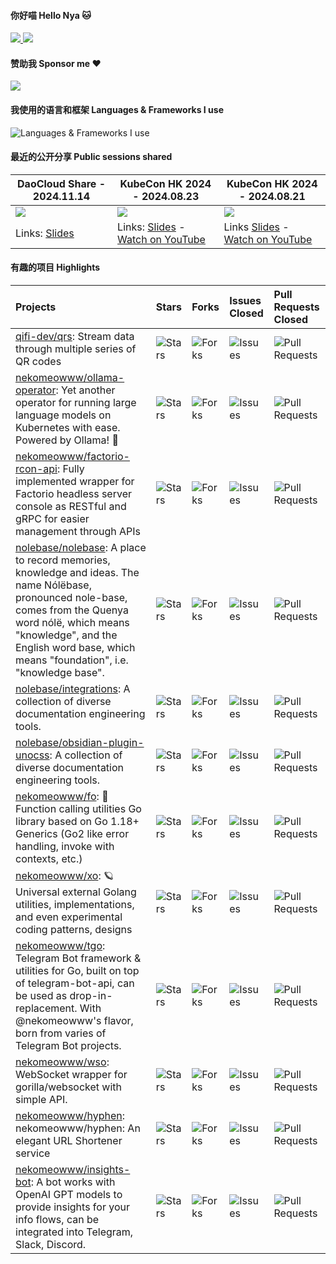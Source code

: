 #### 你好喵 Hello Nya 🐱

<a href="#stats" align="center">
  <picture>
    <source 
      srcset="https://github-readme-stats.vercel.app/api?username=nekomeowww&count_private=true&show_icons=true&include_all_commits=true&show_owner=true&theme=github_dark&hide_border=true&bg_color=00000000"
      media="(prefers-color-scheme: dark)"
    />
    <source
      srcset="https://github-readme-stats.vercel.app/api?username=nekomeowww&count_private=true&show_icons=true&include_all_commits=true&show_owner=true&theme=default&hide_border=true&bg_color=00000000"
      media="(prefers-color-scheme: light), (prefers-color-scheme: no-preference)"
    />
    <img src="https://github-readme-stats.vercel.app/api?username=nekomeowww&count_private=true&show_icons=true&include_all_commits=true&show_owner=true&theme=transparent" />
  </picture>
</a>

<a href="#stats" align="center">
  <picture>
    <source 
      srcset="https://github-readme-streak-stats.herokuapp.com?user=nekomeowww&theme=transparent&hide_border=true"
      media="(prefers-color-scheme: dark)"
    />
    <source
      srcset="https://github-readme-streak-stats.herokuapp.com?user=nekomeowww&theme=transparent&hide_border=true"
      media="(prefers-color-scheme: light), (prefers-color-scheme: no-preference)"
    />
    <img src="https://github-readme-streak-stats.herokuapp.com?user=nekomeowww&theme=transparent&hide_border=true" />
  </picture>
</a>

#### 赞助我 Sponsor me ❤️

[![](https://img.shields.io/badge/爱发电-赞助_Neko_Ayaka-blueviolet.svg?style=flat-square)](https://afdian.com/a/ayakaneko)

#### 我使用的语言和框架 Languages & Frameworks I use

![Languages & Frameworks I use](https://skillicons.dev/icons?i=go,ts,vue,vite,python,rust,md,pytorch,nuxtjs,tailwind,nestjs,prisma,graphql,rollupjs,js,lua,css,zig,wasm)


#### 最近的公开分享 Public sessions shared

| DaoCloud Share - 2024.11.14 | KubeCon HK 2024 - 2024.08.23 | KubeCon HK 2024 - 2024.08.21 |
| --- | --- | --- |
| ![](https://github.com/user-attachments/assets/e82484ce-58d1-4e9d-a0dd-2c9c616b0da5) | ![](https://i.ytimg.com/vi/XWjZQfSXKDg/hq720.jpg) | ![](https://i.ytimg.com/vi/SlRMvDUY7lI/hq720.jpg) |
| Links: [Slides](https://talks.ayaka.io/nekoayaka/2024-11-14-deep-dive-llm-era-of-post-training/) | Links: [Slides](https://talks.ayaka.io/nekoayaka/2024-08-23-kubecon-hk/) - [Watch on YouTube](https://www.youtube.com/watch?v=XWjZQfSXKDg) | Links [Slides](https://baizeai.github.io/talks/2024-08-21-kubecon-hk/) - [Watch on YouTube](https://www.youtube.com/watch?v=SlRMvDUY7lI) |

#### 有趣的项目 Highlights

|Projects|Stars|Forks|Issues Closed|Pull Requests Closed|
|:---|:---|:---|:---|:---|
|[qifi-dev/qrs](https://github.com/qifi-dev/qrs): Stream data through multiple series of QR codes |![Stars](https://img.shields.io/github/stars/qifi-dev/qrs?style=flat-square&labelColor=343b41)|![Forks](https://img.shields.io/github/forks/qifi-dev/qrs?style=flat-square&labelColor=343b41)|![Issues](https://img.shields.io/github/issues-closed/qifi-dev/qrs?style=flat-square&labelColor=343b41)|![Pull Requests](https://img.shields.io/github/issues-pr-closed/qifi-dev/qrs?style=flat-square&labelColor=343b41)|
|[nekomeowww/ollama-operator](https://github.com/nekomeowww/ollama-operator): Yet another operator for running large language models on Kubernetes with ease. Powered by Ollama! 🐫 |![Stars](https://img.shields.io/github/stars/nekomeowww/ollama-operator?style=flat-square&labelColor=343b41)|![Forks](https://img.shields.io/github/forks/nekomeowww/ollama-operator?style=flat-square&labelColor=343b41)|![Issues](https://img.shields.io/github/issues-closed/nekomeowww/ollama-operator?style=flat-square&labelColor=343b41)|![Pull Requests](https://img.shields.io/github/issues-pr-closed/nekomeowww/ollama-operator?style=flat-square&labelColor=343b41)|
|[nekomeowww/factorio-rcon-api](https://github.com/nekomeowww/factorio-rcon-api): Fully implemented wrapper for Factorio headless server console as RESTful and gRPC for easier management through APIs |![Stars](https://img.shields.io/github/stars/nekomeowww/factorio-rcon-api?style=flat-square&labelColor=343b41)|![Forks](https://img.shields.io/github/forks/nekomeowww/factorio-rcon-api?style=flat-square&labelColor=343b41)|![Issues](https://img.shields.io/github/issues-closed/nekomeowww/factorio-rcon-api?style=flat-square&labelColor=343b41)|![Pull Requests](https://img.shields.io/github/issues-pr-closed/nekomeowww/factorio-rcon-api?style=flat-square&labelColor=343b41)|
|[nolebase/nolebase](https://github.com/nolebase/nolebase): A place to record memories, knowledge and ideas. The name Nólëbase, pronounced nole-base, comes from the Quenya word nólë, which means "knowledge", and the English word base, which means "foundation", i.e. "knowledge base". |![Stars](https://img.shields.io/github/stars/nolebase/nolebase?style=flat-square&labelColor=343b41)|![Forks](https://img.shields.io/github/forks/nolebase/nolebase?style=flat-square&labelColor=343b41)|![Issues](https://img.shields.io/github/issues-closed/nolebase/nolebase?style=flat-square&labelColor=343b41)|![Pull Requests](https://img.shields.io/github/issues-pr-closed/nolebase/nolebase?style=flat-square&labelColor=343b41)|
|[nolebase/integrations](https://github.com/nolebase/integrations): A collection of diverse documentation engineering tools. |![Stars](https://img.shields.io/github/stars/nolebase/integrations?style=flat-square&labelColor=343b41)|![Forks](https://img.shields.io/github/forks/nolebase/integrations?style=flat-square&labelColor=343b41)|![Issues](https://img.shields.io/github/issues-closed/nolebase/integrations?style=flat-square&labelColor=343b41)|![Pull Requests](https://img.shields.io/github/issues-pr-closed/nolebase/integrations?style=flat-square&labelColor=343b41)|
|[nolebase/obsidian-plugin-unocss](https://github.com/nolebase/obsidian-plugin-unocss): A collection of diverse documentation engineering tools. |![Stars](https://img.shields.io/github/stars/nolebase/obsidian-plugin-unocss?style=flat-square&labelColor=343b41)|![Forks](https://img.shields.io/github/forks/nolebase/obsidian-plugin-unocss?style=flat-square&labelColor=343b41)|![Issues](https://img.shields.io/github/issues-closed/nolebase/obsidian-plugin-unocss?style=flat-square&labelColor=343b41)|![Pull Requests](https://img.shields.io/github/issues-pr-closed/nolebase/obsidian-plugin-unocss?style=flat-square&labelColor=343b41)|
|[nekomeowww/fo](https://github.com/nekomeowww/fo): 🎺 Function calling utilities Go library based on Go 1.18+ Generics (Go2 like error handling, invoke with contexts, etc.) |![Stars](https://img.shields.io/github/stars/nekomeowww/fo?style=flat-square&labelColor=343b41)|![Forks](https://img.shields.io/github/forks/nekomeowww/fo?style=flat-square&labelColor=343b41)|![Issues](https://img.shields.io/github/issues-closed/nekomeowww/fo?style=flat-square&labelColor=343b41)|![Pull Requests](https://img.shields.io/github/issues-pr-closed/nekomeowww/fo?style=flat-square&labelColor=343b41)|
|[nekomeowww/xo](https://github.com/nekomeowww/xo): 🪐 Universal external Golang utilities, implementations, and even experimental coding patterns, designs |![Stars](https://img.shields.io/github/stars/nekomeowww/xo?style=flat-square&labelColor=343b41)|![Forks](https://img.shields.io/github/forks/nekomeowww/xo?style=flat-square&labelColor=343b41)|![Issues](https://img.shields.io/github/issues-closed/nekomeowww/xo?style=flat-square&labelColor=343b41)|![Pull Requests](https://img.shields.io/github/issues-pr-closed/nekomeowww/xo?style=flat-square&labelColor=343b41)|
|[nekomeowww/tgo](https://github.com/nekomeowww/tgo): Telegram Bot framework & utilities for Go, built on top of telegram-bot-api, can be used as drop-in-replacement. With @nekomeowww's flavor, born from varies of Telegram Bot projects. |![Stars](https://img.shields.io/github/stars/nekomeowww/tgo?style=flat-square&labelColor=343b41)|![Forks](https://img.shields.io/github/forks/nekomeowww/tgo?style=flat-square&labelColor=343b41)|![Issues](https://img.shields.io/github/issues-closed/nekomeowww/tgo?style=flat-square&labelColor=343b41)|![Pull Requests](https://img.shields.io/github/issues-pr-closed/nekomeowww/tgo?style=flat-square&labelColor=343b41)|
|[nekomeowww/wso](https://github.com/nekomeowww/wso): WebSocket wrapper for gorilla/websocket with simple API. |![Stars](https://img.shields.io/github/stars/nekomeowww/wso?style=flat-square&labelColor=343b41)|![Forks](https://img.shields.io/github/forks/nekomeowww/wso?style=flat-square&labelColor=343b41)|![Issues](https://img.shields.io/github/issues-closed/nekomeowww/wso?style=flat-square&labelColor=343b41)|![Pull Requests](https://img.shields.io/github/issues-pr-closed/nekomeowww/wso?style=flat-square&labelColor=343b41)|
|[nekomeowww/hyphen](https://github.com/nekomeowww/hyphen): nekomeowww/hyphen: An elegant URL Shortener service |![Stars](https://img.shields.io/github/stars/nekomeowww/hyphen?style=flat-square&labelColor=343b41)|![Forks](https://img.shields.io/github/forks/nekomeowww/hyphen?style=flat-square&labelColor=343b41)|![Issues](https://img.shields.io/github/issues-closed/nekomeowww/hyphen?style=flat-square&labelColor=343b41)|![Pull Requests](https://img.shields.io/github/issues-pr-closed/nekomeowww/hyphen?style=flat-square&labelColor=343b41)|
|[nekomeowww/insights-bot](https://github.com/nekomeowww/insights-bot): A bot works with OpenAI GPT models to provide insights for your info flows, can be integrated into Telegram, Slack, Discord. |![Stars](https://img.shields.io/github/stars/nekomeowww/insights-bot?style=flat-square&labelColor=343b41)|![Forks](https://img.shields.io/github/forks/nekomeowww/insights-bot?style=flat-square&labelColor=343b41)|![Issues](https://img.shields.io/github/issues-closed/nekomeowww/insights-bot?style=flat-square&labelColor=343b41)|![Pull Requests](https://img.shields.io/github/issues-pr-closed/nekomeowww/insights-bot?style=flat-square&labelColor=343b41)|
